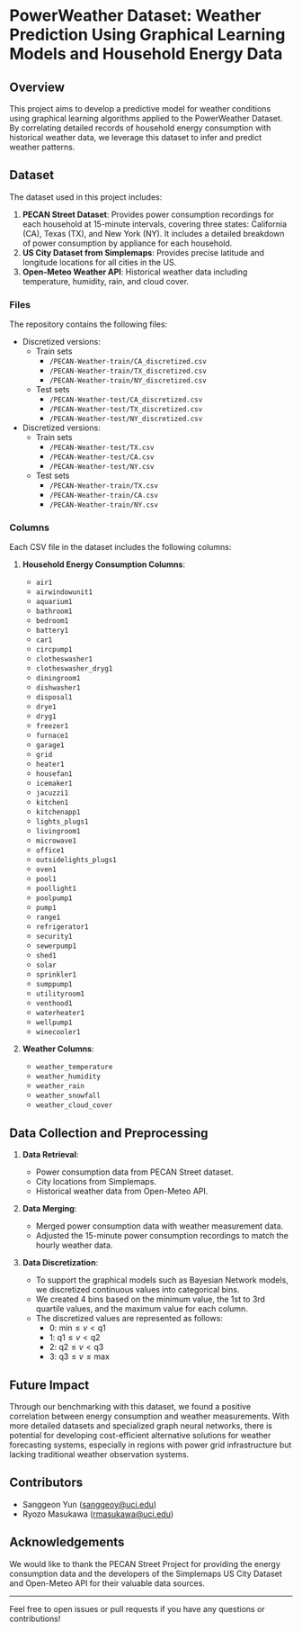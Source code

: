# PowerWeather Dataset: Weather Prediction Using Graphical Learning Models and Household Energy Data

## Overview

This project aims to develop a predictive model for weather conditions using graphical learning algorithms applied to the PowerWeather Dataset. By correlating detailed records of household energy consumption with historical weather data, we leverage this dataset to infer and predict weather patterns.

## Dataset

The dataset used in this project includes:

1. **PECAN Street Dataset**: Provides power consumption recordings for each household at 15-minute intervals, covering three states: California (CA), Texas (TX), and New York (NY). It includes a detailed breakdown of power consumption by appliance for each household.
2. **US City Dataset from Simplemaps**: Provides precise latitude and longitude locations for all cities in the US.
3. **Open-Meteo Weather API**: Historical weather data including temperature, humidity, rain, and cloud cover.

<!--- The combined PowerWeather Dataset is available [here](link-to-dataset). -->

### Files

The repository contains the following files:

- Discretized versions:
  - Train sets
    - `/PECAN-Weather-train/CA_discretized.csv`
    - `/PECAN-Weather-train/TX_discretized.csv`
    - `/PECAN-Weather-train/NY_discretized.csv`
  - Test sets
    - `/PECAN-Weather-test/CA_discretized.csv`
    - `/PECAN-Weather-test/TX_discretized.csv`
    - `/PECAN-Weather-test/NY_discretized.csv`
- Discretized versions:
  - Train sets
    - `/PECAN-Weather-test/TX.csv`
    - `/PECAN-Weather-test/CA.csv`
    - `/PECAN-Weather-test/NY.csv`
  - Test sets
    - `/PECAN-Weather-train/TX.csv`
    - `/PECAN-Weather-train/CA.csv`
    - `/PECAN-Weather-train/NY.csv`

### Columns

Each CSV file in the dataset includes the following columns:

1. **Household Energy Consumption Columns**:
   - `air1`
   - `airwindowunit1`
   - `aquarium1`
   - `bathroom1`
   - `bedroom1`
   - `battery1`
   - `car1`
   - `circpump1`
   - `clotheswasher1`
   - `clotheswasher_dryg1`
   - `diningroom1`
   - `dishwasher1`
   - `disposal1`
   - `drye1`
   - `dryg1`
   - `freezer1`
   - `furnace1`
   - `garage1`
   - `grid`
   - `heater1`
   - `housefan1`
   - `icemaker1`
   - `jacuzzi1`
   - `kitchen1`
   - `kitchenapp1`
   - `lights_plugs1`
   - `livingroom1`
   - `microwave1`
   - `office1`
   - `outsidelights_plugs1`
   - `oven1`
   - `pool1`
   - `poollight1`
   - `poolpump1`
   - `pump1`
   - `range1`
   - `refrigerator1`
   - `security1`
   - `sewerpump1`
   - `shed1`
   - `solar`
   - `sprinkler1`
   - `sumppump1`
   - `utilityroom1`
   - `venthood1`
   - `waterheater1`
   - `wellpump1`
   - `winecooler1`

2. **Weather Columns**:
   - `weather_temperature`
   - `weather_humidity`
   - `weather_rain`
   - `weather_snowfall`
   - `weather_cloud_cover`

## Data Collection and Preprocessing

1. **Data Retrieval**:
   - Power consumption data from PECAN Street dataset.
   - City locations from Simplemaps.
   - Historical weather data from Open-Meteo API.

2. **Data Merging**:
   - Merged power consumption data with weather measurement data.
   - Adjusted the 15-minute power consumption recordings to match the hourly weather data.

3. **Data Discretization**:
   - To support the graphical models such as Bayesian Network models, we discretized continuous values into categorical bins.
   - We created 4 bins based on the minimum value, the 1st to 3rd quartile values, and the maximum value for each column.
   - The discretized values are represented as follows:
     - 0: $\text{min} \leq v < \text{q1}$
     - 1: $\text{q1} \leq v < \text{q2}$
     - 2: $\text{q2} \leq v < \text{q3}$
     - 3: $\text{q3} \leq v \leq \text{max}$

## Future Impact

Through our benchmarking with this dataset, we found a positive correlation between energy consumption and weather measurements. With more detailed datasets and specialized graph neural networks, there is potential for developing cost-efficient alternative solutions for weather forecasting systems, especially in regions with power grid infrastructure but lacking traditional weather observation systems.

## Contributors

- Sanggeon Yun (sanggeoy@uci.edu)
- Ryozo Masukawa (rmasukawa@uci.edu)

<!--
## License

This project is licensed under the MIT License - see the [LICENSE](LICENSE) file for details.
-->

## Acknowledgements

We would like to thank the PECAN Street Project for providing the energy consumption data and the developers of the Simplemaps US City Dataset and Open-Meteo API for their valuable data sources.

---

Feel free to open issues or pull requests if you have any questions or contributions!
